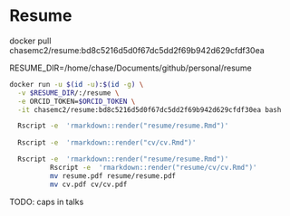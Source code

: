 # Resume

docker pull chasemc2/resume:bd8c5216d5d0f67dc5dd2f69b942d629cfdf30ea

RESUME_DIR=/home/chase/Documents/github/personal/resume

```sh
docker run -u $(id -u):$(id -g) \
  -v $RESUME_DIR/:/resume \
  -e ORCID_TOKEN=$ORCID_TOKEN \
  -it chasemc2/resume:bd8c5216d5d0f67dc5dd2f69b942d629cfdf30ea bash
```

```sh
  Rscript -e  'rmarkdown::render("resume/resume.Rmd")'
  
  Rscript -e  'rmarkdown::render("cv/cv.Rmd")'

  Rscript -e  'rmarkdown::render("resume/resume.Rmd")'
          Rscript -e  'rmarkdown::render("resume/cv/cv.Rmd")'
          mv resume.pdf resume/resume.pdf
          mv cv.pdf cv/cv.pdf
```


TODO: caps in talks
